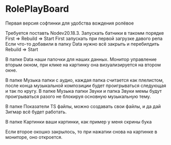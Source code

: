 # RolePlayBoard
Первая версия софтинки для удобства вождения ролёвое

Требуется поставть Nodev20.18.3.
Запускать батники в такомм порядке First => Rebuild => Start
First запускать при первой загрузке давого репа
Если что-то добавили в папку Data нужно всё закрыть и перебилдить Rebuild => Start

В папке Data наши папочки для наших данных.
Монитор управление вторым окном, при клике на картинку она визуализируется на втором окне.

В папке Музыка папки с аудио, каждая папка считается как плелистом, после конца музыкальной композиции будет проигрываться следующая и так по кругу.
В папке Музыка папки Звуки и папка Звуки мемы будут проигрываться разого не блокируя основную музыкальную тему.

В папке Показатели TS файлы, можно создавать свои файлы, и да дай Зигмар всё будет работать.
 
В папке Картинки ваши картинки, как пример у меня скрины бука

Если второе окошко закрылось, то при нажатии снова на картинке в мониторе, оно откроется.



